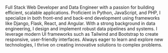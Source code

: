 Full Stack Web Developer and Data Engineer with a passion for building efficient, scalable applications. Proficient in Python, JavaScript, and PHP, I specialize in both front-end and back-end development using frameworks like Django, Flask, React, and Angular. With a strong background in data engineering, I design and implement robust data pipelines and systems. I leverage modern UI frameworks such as Tailwind and Bootstrap to create responsive, user-friendly interfaces. Always eager to learn and explore new technologies, I thrive on creating innovative solutions to complex problems.
